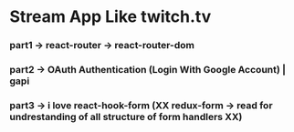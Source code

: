 # Stream App Like twitch.tv

### part1 -> react-router -> react-router-dom

### part2 -> OAuth Authentication (Login With Google Account) | gapi

### part3 -> i love react-hook-form (XX redux-form -> read for undrestanding of all structure of form handlers XX)
